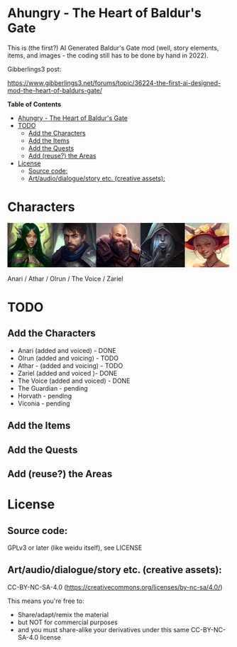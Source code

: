 # Ahungry - The Heart of Baldur's Gate

This is (the first?) AI Generated Baldur's Gate mod (well, story
elements, items, and images - the coding still has to be done by hand
in 2022).

Gibberlings3 post:

https://www.gibberlings3.net/forums/topic/36224-the-first-ai-designed-mod-the-heart-of-baldurs-gate/

<!-- markdown-toc start - Don't edit this section. Run M-x markdown-toc-refresh-toc -->
**Table of Contents**

- [Ahungry - The Heart of Baldur's Gate](#ahungry---the-heart-of-baldurs-gate)
- [TODO](#todo)
    - [Add the Characters](#add-the-characters)
    - [Add the Items](#add-the-items)
    - [Add the Quests](#add-the-quests)
    - [Add (reuse?) the Areas](#add-reuse-the-areas)
- [License](#license)
    - [Source code:](#source-code)
    - [Art/audio/dialogue/story etc. (creative assets):](#artaudiodialoguestory-etc-creative-assets)

<!-- markdown-toc end -->

# Characters

![Characters](https://github.com/ahungry/ahungry_heart/blob/master/docs/thumbs/characters.png)

Anari / Athar / Olrun / The Voice / Zariel


# TODO

## Add the Characters

- Anari (added and voiced) - DONE
- Olrun (added and voicing) - TODO
- Athar - (added and voicing) - TODO
- Zariel (added and voiced )- DONE
- The Voice (added and voiced) - DONE
- The Guardian - pending
- Horvath - pending
- Viconia - pending

## Add the Items

## Add the Quests

## Add (reuse?) the Areas

# License

## Source code:

GPLv3 or later (like weidu itself), see LICENSE

## Art/audio/dialogue/story etc. (creative assets):

CC-BY-NC-SA-4.0 (https://creativecommons.org/licenses/by-nc-sa/4.0/)

This means you're free to:
- Share/adapt/remix the material
- but NOT for commercial purposes
- and you must share-alike your derivatives under this same
  CC-BY-NC-SA-4.0 license
